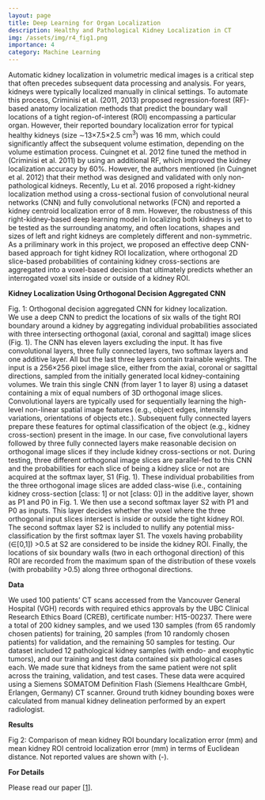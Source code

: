 ```yaml
---
layout: page
title: Deep Learning for Organ Localization
description: Healthy and Pathological Kidney Localization in CT
img: /assets/img/r4_fig1.png
importance: 4
category: Machine Learning
---
```


Automatic kidney localization in volumetric medical images is a critical step that often precedes subsequent data processing and analysis. For years, kidneys were typically localized manually in clinical settings. To automate this process, Criminisi et al. (2011, 2013) proposed regression-forest (RF)-based anatomy localization methods that predict the boundary wall locations of a tight region-of-interest (ROI) encompassing a particular organ. However, their reported boundary localization error for typical healthy kidneys (size ∼13×7.5×2.5 cm<sup>3</sup>) was 16 mm, which could significantly affect the subsequent volume estimation, depending on the volume estimation process. Cuingnet et al. 2012 fine tuned the method in (Criminisi et al. 2011) by using an additional RF, which improved the kidney localization accuracy by 60%. However, the authors mentioned (in Cuingnet et al. 2012) that their method was designed and validated with only non-pathological kidneys. Recently, Lu et al. 2016 proposed a right-kidney localization method using a cross-sectional fusion of convolutional neural networks (CNN) and fully convolutional networks (FCN) and reported a kidney centroid localization error of 8 mm. However, the robustness of this right-kidney-based deep learning model in localizing both kidneys is yet to be tested as the surrounding anatomy, and often locations, shapes and sizes of left and right kidneys are completely different and non-symmetric. As a priliminary work in this project, we proposed an effective deep CNN-based approach for tight kidney ROI localization, where orthogonal 2D slice-based probabilities of containing kidney cross-sections are aggregated into a voxel-based decision that ultimately predicts whether an interrogated voxel sits inside or outside of a kidney ROI. 

<strong>Kidney Localization Using Orthogonal Decision Aggregated CNN</strong>

<div class="row">
    <div class="col-sm mt-3 mt-md-0">
        <img class="img-fluid rounded z-depth-1" src="{{ '/assets/img/r4_fig1.png' | relative_url }}" alt="" title="example image"/>
    </div>
</div>
<div class="caption">
    Fig. 1: Orthogonal decision aggregated CNN for kidney localization.
</div>
We use a deep CNN to predict the locations of six walls of the tight ROI boundary around a kidney by aggregating individual probabilities associated with three intersecting orthogonal (axial, coronal and sagittal) image slices (Fig. 1). The CNN has eleven layers excluding the input. It has five convolutional layers, three fully connected layers, two softmax layers and one additive layer. All but the last three layers contain trainable weights. The input is a 256×256 pixel image slice, either from the axial, coronal or sagittal directions, sampled from the initially generated local kidney-containing volumes. We train this single CNN (from layer 1 to layer 8) using a dataset containing a mix of equal numbers of 3D orthogonal image slices. Convolutional layers are typically used for sequentially learning the high-level non-linear spatial image features (e.g., object edges, intensity variations, orientations of objects etc.). Subsequent fully connected layers prepare these features for optimal classification of the object (e.g., kidney cross-section) present in the image. In our case, five convolutional layers followed by three fully connected layers make reasonable decision on orthogonal image slices if they include kidney cross-sections or not. During testing, three different orthogonal image slices are parallel-fed to this CNN and the probabilities for each slice of being a kidney slice or not are acquired at the softmax layer, S1 (Fig. 1). These individual probabilities from the three orthogonal image slices are added
class-wise (i.e., containing kidney cross-section [class: 1] or not [class: 0]) in the additive layer, shown as P1 and P0 in Fig. 1. We then use a second softmax layer S2 with P1 and P0 as inputs. This layer decides whether the voxel where the three orthogonal input slices intersect is inside or outside the tight kidney ROI. The second softmax layer S2 is included to nullify any potential miss-classification by the first softmax layer S1. The voxels having probability (∈[0,1]) >0.5 at S2 are considered to be inside the kidney ROI. Finally, the locations of six boundary walls (two in each orthogonal direction) of this ROI are recorded from the maximum span of the distribution of these voxels (with probability >0.5) along three orthogonal directions.


<strong>Data</strong>

We used 100 patients’ CT scans accessed from the Vancouver General Hospital (VGH) records with required ethics approvals by the UBC Clinical Research Ethics Board (CREB), certificate number: H15-00237. There were a total of 200 kidney samples, and we used 130 samples (from 65 randomly chosen patients) for training, 20 samples (from 10 randomly chosen patients) for validation, and the remaining 50 samples for testing. Our dataset included 12 pathological
kidney samples (with endo- and exophytic tumors), and our training and test data contained six pathological cases each. We made sure that kidneys from the same patient were not split across the training, validation, and test cases. These data were acquired using a Siemens SOMATOM Definition Flash
(Siemens Healthcare GmbH, Erlangen, Germany) CT scanner. Ground truth kidney bounding boxes were calculated from manual kidney delineation performed by an expert radiologist.

<strong>Results</strong>

<div class="row">
    <div class="col-sm mt-3 mt-md-0">
        <img class="img-fluid rounded z-depth-1" src="{{ '/assets/img/kidloc.png' | relative_url }}" alt="" title="example image"/>
    </div>
</div>
<div class="caption">
    Fig 2: Comparison of mean kidney ROI boundary localization error (mm) and mean kidney ROI centroid localization error (mm) in terms of Euclidean distance. Not reported values are shown with (-).
</div>

<strong>For Details</strong>

Please read our paper [[1](https://link.springer.com/chapter/10.1007/978-3-319-66179-7_70)].
